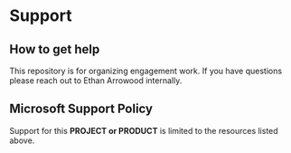 # Support

## How to get help  

This repository is for organizing engagement work. If you have questions please reach out to Ethan Arrowood internally.

## Microsoft Support Policy  

Support for this **PROJECT or PRODUCT** is limited to the resources listed above.
